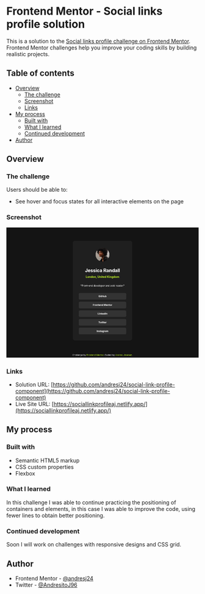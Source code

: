 # Frontend Mentor - Social links profile solution

This is a solution to the [Social links profile challenge on Frontend Mentor](https://www.frontendmentor.io/challenges/social-links-profile-UG32l9m6dQ). Frontend Mentor challenges help you improve your coding skills by building realistic projects. 

## Table of contents

- [Overview](#overview)
  - [The challenge](#the-challenge)
  - [Screenshot](#screenshot)
  - [Links](#links)
- [My process](#my-process)
  - [Built with](#built-with)
  - [What I learned](#what-i-learned)
  - [Continued development](#continued-development)
- [Author](#author)

## Overview

### The challenge

Users should be able to:

- See hover and focus states for all interactive elements on the page

### Screenshot

![](assets/images/capture.png)

### Links

- Solution URL: [https://github.com/andresj24/social-link-profile-component](https://github.com/andresj24/social-link-profile-component)
- Live Site URL: [https://sociallinkprofileaj.netlify.app/](https://sociallinkprofileaj.netlify.app/)

## My process

### Built with

- Semantic HTML5 markup
- CSS custom properties
- Flexbox

### What I learned

In this challenge I was able to continue practicing the positioning of containers and elements, in this case I was able to improve the code, using fewer lines to obtain better positioning.

### Continued development

Soon I will work on challenges with responsive designs and CSS grid.

## Author

- Frontend Mentor - [@andresj24](https://www.frontendmentor.io/profile/andresj24)
- Twitter - [@AndresitoJ96](https://www.twitter.com/andresitoj96)




